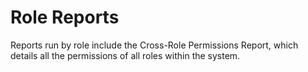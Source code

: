 # Role Reports

Reports run by role include the Cross-Role Permissions Report, which details all the permissions of all roles within the system. 
